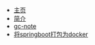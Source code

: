 - [主页]()
- [简介](lang/java/)
- [gc-note](lang/java/gc-note)
- [将springboot打包为docker](lang/java/springboot2docker)
